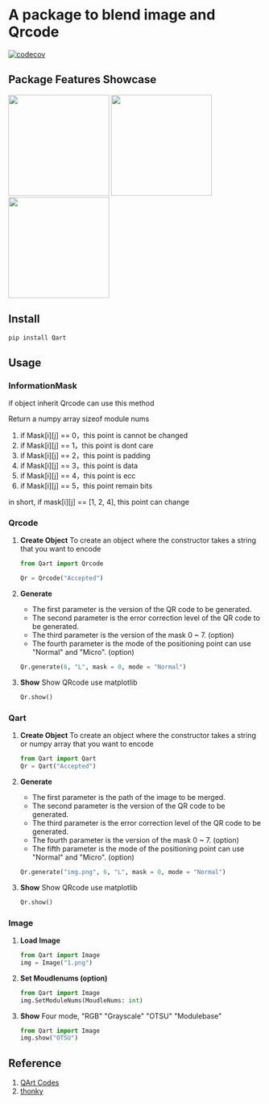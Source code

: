 # A package to blend image and Qrcode
[![codecov](https://codecov.io/gh/as6325400/Qart/branch/main/graph/badge.svg)](https://codecov.io/gh/as6325400/Qart)

## Package Features Showcase

<p float="left">
  <img src="https://github.com/user-attachments/assets/75c42f5a-4a15-440e-a36f-2f4681643862" width="200" />
  <img src="https://github.com/user-attachments/assets/b84dd1a7-48ca-4595-ad4e-bf29f401f860" width="200" />
  <img src="https://github.com/user-attachments/assets/cd1013ec-dec4-468b-a88f-cd215ec2be85" width="200" />
</p>

## Install

```py
pip install Qart
```

## Usage

### InformationMask

if object inherit Qrcode can use this method

Return a numpy array sizeof module nums


1. if Mask[i][j] == 0，this point is cannot be changed
2. if Mask[i][j] == 1，this point is dont care
3. if Mask[i][j] == 2，this point is padding
4. if Mask[i][j] == 3，this point is data
5. if Mask[i][j] == 4，this point is ecc
6. if Mask[i][j] == 5，this point remain bits


in short, if mask[i][j] == [1, 2, 4], this point can change

### Qrcode

1. **Create Object**
    To create an object where the constructor takes a string that you want to encode

    ```py
    from Qart import Qrcode

    Qr = Qrcode("Accepted")
    ```

2. **Generate**
    - The first parameter is the version of the QR code to be generated.
    - The second parameter is the error correction level of the QR code to be generated.
    - The third parameter is the version of the mask 0 ~ 7. (option)
    - The fourth parameter is the mode of the positioning point can use "Normal" and "Micro". (option)

    ```py
    Qr.generate(6, "L", mask = 0, mode = "Normal")
    ```

3. **Show**
    Show QRcode use matplotlib

    ```py
    Qr.show()
    ```

### Qart 

1. **Create Object**
    To create an object where the constructor takes a string or numpy array that you want to encode

    ```py
    from Qart import Qart
    Qr = Qart("Accepted")
    ```

2. **Generate**
    - The first parameter is the path of the image to be merged.
    - The second parameter is the version of the QR code to be generated.
    - The third parameter is the error correction level of the QR code to be generated.
    - The fourth parameter is the version of the mask 0 ~ 7. (option)
    - The fifth parameter is the mode of the positioning point can use "Normal" and "Micro". (option)

    ```py
    Qr.generate("img.png", 6, "L", mask = 0, mode = "Normal")
    ```

3. **Show**
    Show QRcode use matplotlib

    ```py
    Qr.show()
    ```

### Image

1. **Load Image**
   ```py
   from Qart import Image
   img = Image("1.png")
   ```
3. **Set Moudlenums (option)**
   ```py
   from Qart import Image
   img.SetModuleNums(MoudleNums: int)
   ```
4. **Show**
   Four mode, "RGB" "Grayscale" "OTSU" "Modulebase"
            
   ```py
   from Qart import Image
   img.show("OTSU")
   ```

## Reference

1. [QArt Codes](https://research.swtch.com/qart)
2. [thonky](https://www.thonky.com/qr-code-tutorial/)
